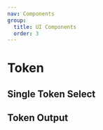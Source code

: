 ```yaml
---
nav: Components
group:
  title: UI Components
  order: 3
---
```


# Token

## Single Token Select

<code src="./demos/basic.tsx"></code>

## Token Output

<code src="./demos/token.tsx"></code>
